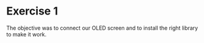 
# Exercise 1

The objective was to connect our OLED screen and to install the right library to make it work.
